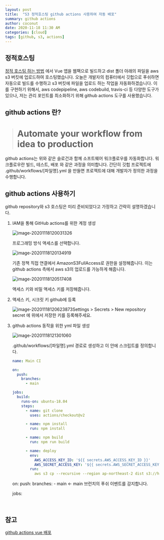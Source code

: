 ```yaml
---
layout: post
title:  "S3 정적호스팅 github actions 사용하여 자동 배포"
summary: github actions
author: coconut
date: 2020-11-18 11:30 AM
categories: [cloud]
tags: [github, s3, actions]
---
```

## 정적호스팅

[정적 호스팅 하는 방법](https://coconutstd.github.io/posts/s3-hosting/) 에서 Vue 앱을 웹팩으로 빌드하고 dist 폴더 아래의 파일을 aws s3 버킷에 업로드하여 호스팅했습니다. 오늘은 개발자의 컴퓨터에서 깃헙으로 푸쉬하면 자동으로 빌드를 수행하고 s3 버킷에 파일을 업로드 하는 작업을 자동화하겠습니다. 이를 구현하기 위해서, aws codepipeline, aws codebuild, travis-ci 등 다양한 도구가 있으나, 저는 관리 포인트를 최소화하기 위해 github actions 도구를 사용했습니다.

## github actions 란?

> # Automate your workflow from idea to production

github actions는 위와 같은 슬로건과 함께 소프트웨어 워크플로우를 자동화합니다. 워크플로우란 빌드, 테스트, 배포 와 같은 과정을 의미합니다. 간단히 깃헙 프로젝트에 .github/workflows/[파일명].yml 을 만들면 프로젝트에 대해 개발자가 정의한 과정을 수행합니다.



## github actions 사용하기

github repository와 s3 호스팅은 미리 준비되었다고 가정하고 간략히 설명하겠습니다.



1. IAM을 통해 GitHub actions를 위한 계정 생성

   ![image-20201118120031326](/Users/junui/Desktop/1.png)

    프로그래밍 방식 액세스를 선택합니다.

   ![image-20201118120134919](/Users/junui/Desktop/2.png)

   기존 정책 직접 연결에서 AmazonS3FullAccess로 권한을 설정해줍니다. 이는 github actions 측에서 aws s3의 업로드를 가능하게 해줍니다.

   ![image-20201118120517408](/Users/junui/Desktop/3.png)

   액세스 키와 비밀 액세스 키를 저장해줍니다.

2. 액세스 키, 시크릿 키 github에 등록

   ![image-20201118120623873](/Users/junui/Desktop/4.png)Settings > Secrets > New repository secret 에 위에서 저장한 키를 등록해주세요.

3. github actions 동작을 위한 yml 파일 생성

   ![image-20201118121301060](/Users/junui/Desktop/5.png)

   .github/workflows/[파일명].yml 경로로 생성하고 이 안에 스크립트를 정의합니다. 

   ```yml
   name: Main CI
   
   on:
     push:
       branches:
         - main
   
   jobs:
     build:
       runs-on: ubuntu-18.04
       steps:
         - name: git clone
           uses: actions/checkout@v2
   
         - name: npm install
           run: npm install
   
         - name: npm build
           run: npm run build
   
         - name: deploy
           env:
             AWS_ACCESS_KEY_ID: '${{ secrets.AWS_ACCESS_KEY_ID }}'
             AWS_SECRET_ACCESS_KEY: '${{ secrets.AWS_SECRET_ACCESS_KEY }}'
           run:
             aws s3 cp --recursive --region ap-northeast-2 dist s3://home.manual
   
   ```

   on: push: branches: - main <- main 브런치의 푸쉬 이벤트를 감지합니다.

   jobs: 

​	

## 참고

[github actions vue 배포](https://bin-e.tistory.com/44)



